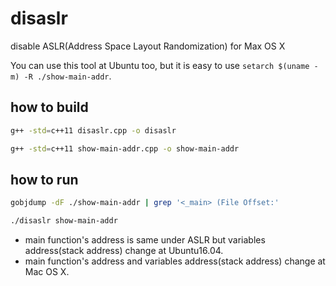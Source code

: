 # disaslr

disable ASLR(Address Space Layout Randomization) for Max OS X

You can use this tool at Ubuntu too, but it is easy to use `setarch $(uname -m) -R ./show-main-addr`.

## how to build
``` bash
g++ -std=c++11 disaslr.cpp -o disaslr

g++ -std=c++11 show-main-addr.cpp -o show-main-addr
```

## how to run
``` bash
gobjdump -dF ./show-main-addr | grep '<_main> (File Offset:'

./disaslr show-main-addr
```

* main function's address is same under ASLR but variables address(stack address) change at Ubuntu16.04.
* main function's address and variables address(stack address) change at Mac OS X.
